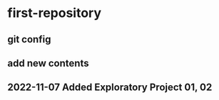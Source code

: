# first-repository
## git config
add new contents
---------------------
2022-11-07
Added Exploratory Project 01, 02
---------------------
